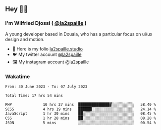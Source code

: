 ## Hey 👋🏾
### I'm Wilfried Djossi ( <a href="https://twitter.com/la2spaille/" target="_blank">@la2spaille</a> )
A young developer based in Douala, who has a particular focus on ui/ux design and motion.

- 🎨 Here is my folio [la2spaille.studio](https://la2spaille.studio/)
- 🐦 My twitter account [@la2spaille](https://twitter.com/la2spaille/)
- 🖼 My instagram account [@la2spaille](https://www.instagram.com/la2spaille/)

### Wakatime
<!--START_SECTION:waka-->

```txt
From: 30 June 2023 - To: 07 July 2023

Total Time: 17 hrs 54 mins

PHP              10 hrs 27 mins  ██████████████▓░░░░░░░░░░   58.40 %
SCSS             4 hrs 19 mins   ██████░░░░░░░░░░░░░░░░░░░   24.14 %
JavaScript       1 hr 30 mins    ██░░░░░░░░░░░░░░░░░░░░░░░   08.45 %
CSS              1 hr 28 mins    ██░░░░░░░░░░░░░░░░░░░░░░░   08.20 %
JSON             5 mins          ░░░░░░░░░░░░░░░░░░░░░░░░░   00.54 %
```

<!--END_SECTION:waka-->
<!--
**la2spaille/la2spaille** is a ✨ _special_ ✨ repository because its `README.md` (this file) appears on your GitHub profile.

Here are some ideas to get you started:

- 🔭 I’m currently working on ...
- 🌱 I’m currently learning ...
- 👯 I’m looking to collaborate on ...
- 🤔 I’m looking for help with ...
- 💬 Ask me about ...
- 📫 How to reach me: ...
- 😄 Pronouns: ...
- ⚡ Fun fact: ...
-->
